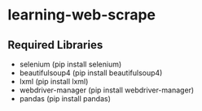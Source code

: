 # learning-web-scrape

## Required Libraries
- selenium (pip install selenium)
- beautifulsoup4 (pip install beautifulsoup4)
- lxml (pip install lxml)
- webdriver-manager (pip install webdriver-manager)
- pandas (pip install pandas)